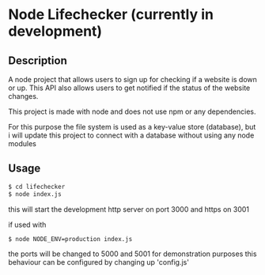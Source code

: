 # Node Lifechecker (currently in development)

## Description 

A node project that allows users to sign up for checking if a website is down or up.
This API also allows users to get notified if the status of the website changes.

This project is made with node and does not use npm or any dependencies.

For this purpose the file system is used as a key-value store (database), but i will update this project to connect with a database without using any node modules 

## Usage 

```bash
$ cd lifechecker
$ node index.js
```

this will start the development http server on port 3000 and https on 3001

if used with
```bash
$ node NODE_ENV=production index.js
```
the ports will be changed to 5000 and 5001 for demonstration purposes
this behaviour can be configured by changing up 'config.js'
